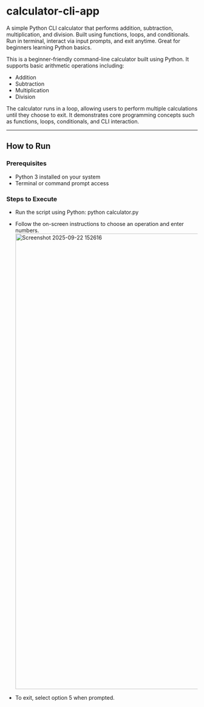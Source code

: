 # calculator-cli-app
 A simple Python CLI calculator that performs addition, subtraction, multiplication, and division. Built using functions, loops, and conditionals. Run in terminal, interact via input prompts, and exit anytime. Great for beginners learning Python basics.

This is a beginner-friendly command-line calculator built using Python. It supports basic arithmetic operations including:

- Addition
- Subtraction
- Multiplication
- Division

The calculator runs in a loop, allowing users to perform multiple calculations until they choose to exit. It demonstrates core programming concepts such as functions, loops, conditionals, and CLI interaction.

---

##  How to Run

###  Prerequisites
- Python 3 installed on your system
- Terminal or command prompt access

###  Steps to Execute
- Run the script using Python:
        python calculator.py
- Follow the on-screen instructions to choose an operation and enter numbers.
  <img width="1920" height="1200" alt="Screenshot 2025-09-22 152616" src="https://github.com/user-attachments/assets/3646c488-9be7-4ff3-9314-02e6463b2505" />


  
- To exit, select option 5 when prompted.

